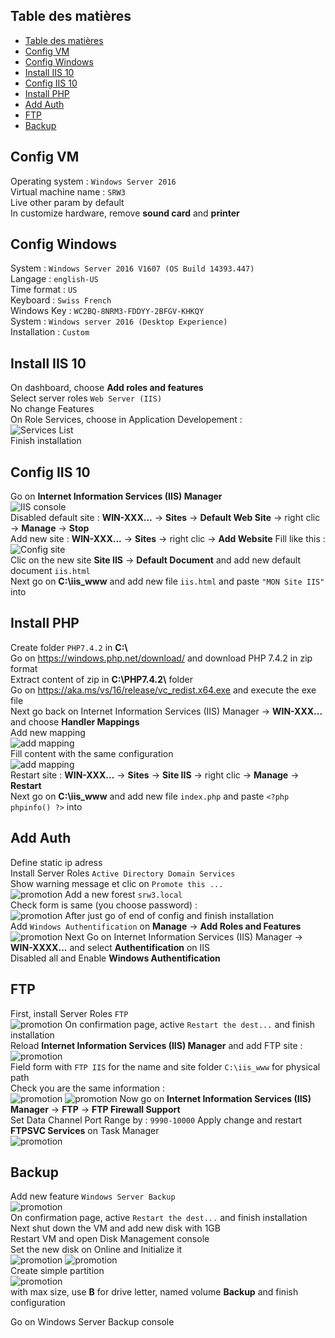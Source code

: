 ## Table des matières

- [Table des matières](#table-des-mati%c3%a8res)
- [Config VM](#config-vm)
- [Config Windows](#config-windows)
- [Install IIS 10](#install-iis-10)
- [Config IIS 10](#config-iis-10)
- [Install PHP](#install-php)
- [Add Auth](#add-auth)
- [FTP](#ftp)
- [Backup](#backup)

## Config VM

Operating system : `Windows Server 2016`  
Virtual machine name : `SRW3`  
Live other param by default  
In customize hardware, remove **sound card** and **printer**

## Config Windows

System : `Windows Server 2016 V1607 (OS Build 14393.447)`  
Langage : `english-US`  
Time format : `US`  
Keyboard : `Swiss French`  
Windows Key :  `WC2BQ-8NRM3-FDDYY-2BFGV-KHKQY`  
System : `Windows server 2016 (Desktop Experience)`  
Installation : `Custom`

## Install IIS 10

On dashboard, choose **Add roles and features**  
Select server roles `Web Server (IIS)`  
No change Features  
On Role Services, choose in Application Developement :  
![Services List](img/IIS/Screenshot_1.png)  
Finish installation  

## Config IIS 10

Go on **Internet Information Services (IIS) Manager**  
![IIS console](img/IIS/Screenshot_2.png)  
Disabled default site : **WIN-XXX...** -> **Sites** -> **Default Web Site** -> right clic -> **Manage** -> **Stop**  
Add new site : **WIN-XXX...** -> **Sites** -> right clic -> **Add Website**
Fill like this :
![Config site](img/IIS/Screenshot_3.png)  
Clic on the new site **Site IIS** -> **Default Document** and add new default document `iis.html`  
Next go on **C:\iis_www** and add new file `iis.html` and paste `"MON Site IIS"` into  

## Install PHP

Create folder `PHP7.4.2` in **C:\\**  
Go on https://windows.php.net/download/ and download PHP 7.4.2 in zip format  
Extract content of zip in **C:\PHP7.4.2\\** folder  
Go on https://aka.ms/vs/16/release/vc_redist.x64.exe and execute the exe file  
Next go back on Internet Information Services (IIS) Manager -> **WIN-XXX...** and choose **Handler Mappings**  
Add new mapping  
![add mapping](img/php/Screenshot_1.png)  
Fill content with the same configuration  
![add mapping](img/php/Screenshot_2.png)  
Restart site : **WIN-XXX...** -> **Sites** -> **Site IIS** -> right clic -> **Manage** -> **Restart**  
Next go on **C:\iis_www** and add new file `index.php` and paste `<?php phpinfo() ?>` into  

## Add Auth

Define static ip adress  
Install Server Roles `Active Directory Domain Services`  
Show warning message et clic on `Promote this ...`  
![promotion](img/auth/Screenshot_1.png)
Add a new forest `srw3.local`  
Check form is same (you choose password) :  
![promotion](img/auth/Screenshot_2.png)
After just go of end of config and finish installation  
Add `Windows Authentification` on **Manage** -> **Add Roles and Features**  
![promotion](img/auth/Screenshot_3.png)
Next Go on Internet Information Services (IIS) Manager -> **WIN-XXXX...** and select **Authentification** on IIS  
Disabled all and Enable **Windows Authentification**

## FTP

First, install Server Roles `FTP`  
![promotion](img/ftp/Screenshot_1.png)
On confirmation page, active `Restart the dest...` and finish installation  
Reload **Internet Information Services (IIS) Manager** and add FTP site :  
![promotion](img/ftp/Screenshot_2.png)  
Field form with `FTP IIS` for the name and site folder `C:\iis_www` for physical path  
Check you are the same information :  
![promotion](img/ftp/Screenshot_3.png)
![promotion](img/ftp/Screenshot_4.png)
Now go on **Internet Information Services (IIS) Manager** -> **FTP** -> **FTP Firewall Support**  
Set Data Channel Port Range by : `9990-10000` 
Apply change and restart **FTPSVC Services** on Task Manager  
![promotion](img/ftp/Screenshot_5.png)  

## Backup

Add new feature `Windows Server Backup`  
![promotion](img/backup/Screenshot_1.png)  
On confirmation page, active `Restart the dest...` and finish installation  
Next shut down the VM and add new disk with 1GB  
Restart VM and open Disk Management console  
Set the new disk on Online and Initialize it  
![promotion](img/backup/Screenshot_2.png)
![promotion](img/backup/Screenshot_3.png)  
Create simple partition   
![promotion](img/backup/Screenshot_4.png)  
with max size, use **B** for drive letter, named volume **Backup** and finish configuration  

Go on Windows Server Backup console  